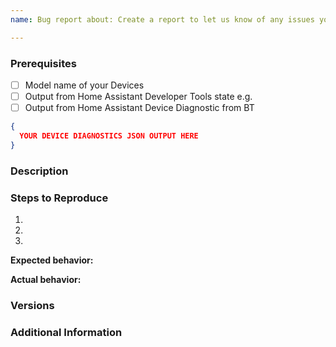 ```yaml
---
name: Bug report about: Create a report to let us know of any issues you encountered

---
```


### Prerequisites

* [ ] Model name of your Devices
* [ ] Output from Home Assistant Developer Tools state e.g.
* [ ] Output from Home Assistant Device Diagnostic from BT

```json
{
  YOUR DEVICE DIAGNOSTICS JSON OUTPUT HERE
}
```

### Description

<!-- Description of the issue -->

### Steps to Reproduce

1. <!-- First Step -->
2. <!-- Second Step -->
3. <!-- and so on… -->

**Expected behavior:**

<!-- What you expect to happen -->

**Actual behavior:**

<!-- What happens -->

### Versions

<!-- Provide both, HA and BT version -->

### Additional Information

<!-- Any additional information, configuration, or data that might be necessary to reproduce the issue. -->
